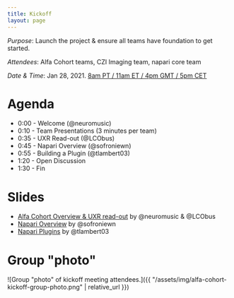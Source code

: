 ```yaml
---
title: Kickoff
layout: page
---
```


*Purpose*: Launch the project & ensure all teams have foundation to get started.

*Attendees*: Alfa Cohort teams, CZI Imaging team, napari core team

*Date & Time*: Jan 28, 2021. [8am PT / 11am ET / 4pm GMT / 5pm CET](https://www.starts-at.com/event/2649073776)

# Agenda

- 0:00 - Welcome (@neuromusic)
- 0:10 - Team Presentations (3 minutes per team)
- 0:35 - UXR Read-out (@LCObus)
- 0:45 - Napari Overview (@sofroniewn)
- 0:55 - Building a Plugin (@tlambert03)
- 1:20 - Open Discussion
- 1:30 - Fin


# Slides

- [Alfa Cohort Overview & UXR read-out](https://drive.google.com/file/d/1vAUWUFlCZ3wNjmftTqFC9h0x6IZ1RLEp/view?usp=sharing) by @neuromusic & @LCObus
- [Napari Overview](https://drive.google.com/file/d/1eSE_7cLrHCKLT4AekDFugGMTzwurz8TY/view?usp=sharing) by @sofroniewn
- [Napari Plugins](https://www.dropbox.com/s/fzqysx1gadn1azn/napari_plugins.pdf?dl=0) by @tlambert03

# Group "photo"

![Group "photo" of kickoff meeting attendees.]({{ "/assets/img/alfa-cohort-kickoff-group-photo.png" | relative_url }})
